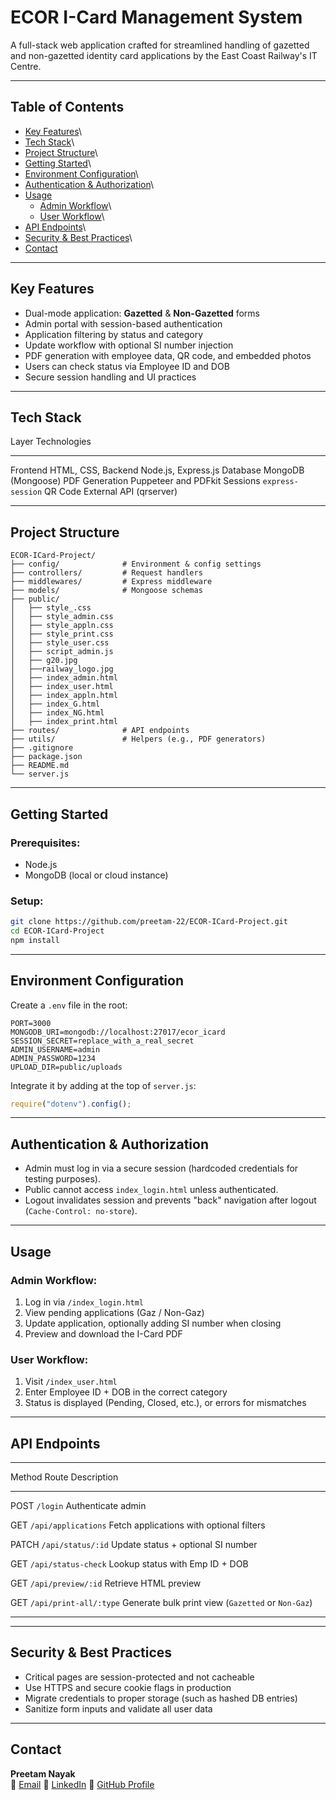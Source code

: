 # ECOR I-Card Management System

A full-stack web application crafted for streamlined handling of gazetted and non-gazetted identity card applications by the East Coast Railway's IT Centre.

------------------------------------------------------------------------

## Table of Contents

-   [Key Features](#key-features)\
-   [Tech Stack](#tech-stack)\
-   [Project Structure](#project-structure)\
-   [Getting Started](#getting-started)\
-   [Environment Configuration](#environment-configuration)\
-   [Authentication & Authorization](#authentication--authorization)\
-   [Usage](#usage)
    -   [Admin Workflow](#admin-workflow)\
    -   [User Workflow](#user-workflow)\
-   [API Endpoints](#api-endpoints)\
-   [Security & Best Practices](#security--best-practices)\
-   [Contact](#contact)

------------------------------------------------------------------------

## Key Features

-   Dual-mode application: **Gazetted** & **Non-Gazetted** forms
-   Admin portal with session-based authentication
-   Application filtering by status and category
-   Update workflow with optional SI number injection
-   PDF generation with employee data, QR code, and embedded photos
-   Users can check status via Employee ID and DOB
-   Secure session handling and UI practices

------------------------------------------------------------------------

## Tech Stack

  Layer            Technologies
  ---------------- -------------------------------
  Frontend         HTML, CSS, 
  Backend          Node.js, Express.js
  Database         MongoDB (Mongoose)
  PDF Generation   Puppeteer and PDFkit
  Sessions         `express-session`
  QR Code          External API (qrserver)

------------------------------------------------------------------------

## Project Structure

    ECOR-ICard-Project/
    ├── config/              # Environment & config settings
    ├── controllers/         # Request handlers
    ├── middlewares/         # Express middleware
    ├── models/              # Mongoose schemas
    ├── public/
    │   ├── style_.css
    │   ├── style_admin.css
    │   ├── style_appln.css
    │   ├── style_print.css
    │   ├── style_user.css
    │   ├── script_admin.js
    │   ├── g20.jpg              
    │   ├──railway_logo.jpg     
    │   ├── index_admin.html
    │   ├── index_user.html
    │   ├── index_appln.html
    │   ├── index_G.html
    │   ├── index_NG.html
    │   ├── index_print.html
    ├── routes/              # API endpoints
    ├── utils/               # Helpers (e.g., PDF generators)
    ├── .gitignore
    ├── package.json
    ├── README.md
    └── server.js

------------------------------------------------------------------------

## Getting Started

### Prerequisites:

-   Node.js
-   MongoDB (local or cloud instance)

### Setup:

``` bash
git clone https://github.com/preetam-22/ECOR-ICard-Project.git
cd ECOR-ICard-Project
npm install
```

------------------------------------------------------------------------

## Environment Configuration

Create a `.env` file in the root:

``` env
PORT=3000
MONGODB_URI=mongodb://localhost:27017/ecor_icard
SESSION_SECRET=replace_with_a_real_secret
ADMIN_USERNAME=admin
ADMIN_PASSWORD=1234
UPLOAD_DIR=public/uploads
```

Integrate it by adding at the top of `server.js`:

``` js
require("dotenv").config();
```

------------------------------------------------------------------------

## Authentication & Authorization

-   Admin must log in via a secure session (hardcoded credentials for
    testing purposes).
-   Public cannot access `index_login.html` unless authenticated.
-   Logout invalidates session and prevents "back" navigation after
    logout (`Cache-Control: no-store`).

------------------------------------------------------------------------

## Usage

### Admin Workflow:

1.  Log in via `/index_login.html`
2.  View pending applications (Gaz / Non-Gaz)
3.  Update application, optionally adding SI number when closing
4.  Preview and download the I-Card PDF

### User Workflow:

1.  Visit `/index_user.html`
2.  Enter Employee ID + DOB in the correct category
3.  Status is displayed (Pending, Closed, etc.), or errors for mismatches

------------------------------------------------------------------------

## API Endpoints

  --------------------------------------------------------------------------
  Method   Route                     Description
  -------- ------------------------- ---------------------------------------
  POST     `/login`                  Authenticate admin

  GET      `/api/applications`       Fetch applications with optional filters

  PATCH    `/api/status/:id`         Update status + optional SI number

  GET      `/api/status-check`       Lookup status with Emp ID + DOB

  GET      `/api/preview/:id`        Retrieve HTML preview

  GET      `/api/print-all/:type`    Generate bulk print view (`Gazetted` or `Non-Gaz`)

  --------------------------------------------------------------------------

------------------------------------------------------------------------

## Security & Best Practices

-   Critical pages are session-protected and not cacheable
-   Use HTTPS and secure cookie flags in production
-   Migrate credentials to proper storage (such as hashed DB entries)
-   Sanitize form inputs and validate all user data

------------------------------------------------------------------------

## Contact
**Preetam Nayak**  
📧 [Email](preetamn223@gmail.com) 
🔗 [LinkedIn](https://www.linkedin.com/in/preetamn22)
🔗 [GitHub Profile](https://github.com/preetam-22)

